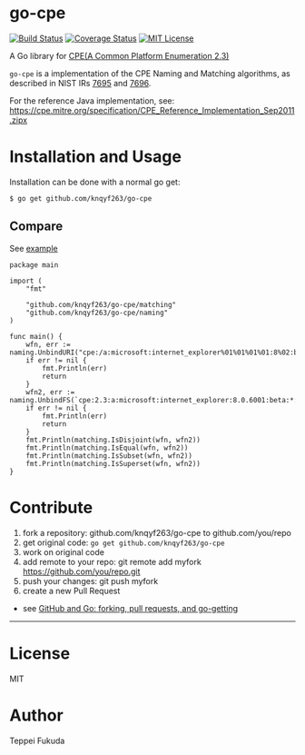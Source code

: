 # go-cpe

[![Build Status](https://travis-ci.org/knqyf263/go-cpe.svg?branch=master)](https://travis-ci.org/knqyf263/go-cpe)
[![Coverage Status](https://coveralls.io/repos/github/knqyf263/go-cpe/badge.svg?branch=initial)](https://coveralls.io/github/knqyf263/go-cpe?branch=initial)
[![MIT License](http://img.shields.io/badge/license-MIT-blue.svg?style=flat)](/LICENSE)

A Go library for [CPE(A Common Platform Enumeration 2.3)](https://cpe.mitre.org/specification/)

`go-cpe` is a implementation of the CPE Naming and Matching algorithms, as described in NIST IRs [7695](https://csrc.nist.gov/publications/detail/nistir/7695/final) and [7696](https://csrc.nist.gov/publications/detail/nistir/7696/final).  

For the reference Java implementation, see: https://cpe.mitre.org/specification/CPE_Reference_Implementation_Sep2011.zipx

# Installation and Usage

Installation can be done with a normal go get:

```
$ go get github.com/knqyf263/go-cpe
```

## Compare
See [example](/example)

```
package main

import (
	"fmt"

	"github.com/knqyf263/go-cpe/matching"
	"github.com/knqyf263/go-cpe/naming"
)

func main() {
	wfn, err := naming.UnbindURI("cpe:/a:microsoft:internet_explorer%01%01%01%01:8%02:beta")
	if err != nil {
		fmt.Println(err)
		return
	}
	wfn2, err := naming.UnbindFS(`cpe:2.3:a:microsoft:internet_explorer:8.0.6001:beta:*:*:*:*:*:*`)
	if err != nil {
		fmt.Println(err)
		return
	}
	fmt.Println(matching.IsDisjoint(wfn, wfn2))
	fmt.Println(matching.IsEqual(wfn, wfn2))
	fmt.Println(matching.IsSubset(wfn, wfn2))
	fmt.Println(matching.IsSuperset(wfn, wfn2))
}
```

# Contribute

1. fork a repository: github.com/knqyf263/go-cpe to github.com/you/repo
2. get original code: `go get github.com/knqyf263/go-cpe`
3. work on original code
4. add remote to your repo: git remote add myfork https://github.com/you/repo.git
5. push your changes: git push myfork
6. create a new Pull Request

- see [GitHub and Go: forking, pull requests, and go-getting](http://blog.campoy.cat/2014/03/github-and-go-forking-pull-requests-and.html)

----

# License
MIT

# Author
Teppei Fukuda